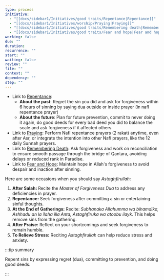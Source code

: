 ```yaml
---
type: process
initiative:
  - "[[docs/sidebar1/Initiatives/good traits/Repentance|Repentance]]"
  - "[[docs/sidebar1/Initiatives/worship/Praying|Praying]]"
  - "[[docs/sidebar1/Initiatives/good traits/Remembering death|Remembering death]]"
  - "[[docs/sidebar1/Initiatives/good traits/Fear and hope|Fear and hope]]"
working: false
due: ""
duration: 
recurrence: ""
start: ""
waiting: false
review: ""
file: ""
context: ""
dependency: ""
step: ""
---
```

 
* Link to [Repentance](docs/sidebar1/Initiatives/good%20traits/Repentance.md):
	* **About the past**: Regret the sin you did and ask for forgiveness within 6 hours of sinning by saying dua outside or inside prayer (in nafl repentance prayer)
	* **About the future**: Plan for future prevention, commit to never doing it again, do good deeds for every bad deed you did to balance the scale and ask forgiveness if it affected others
* Link to [Praying](docs/sidebar1/Initiatives/worship/Praying.md): Perform Nafl repentance prayers (2 rakat) anytime, even after Asr, or integrate the intention into other Nafl prayers, like the 12 daily Sunnah prayers.
* Link to [Remembering Death](docs/sidebar1/Initiatives/good%20traits/Remembering%20death.md): Ask forgiveness and work on reconciliation to ensure smooth passage through the bridge of Qantara, avoiding delays or reduced rank in Paradise.
* Link to [Fear and Hope](docs/sidebar1/Initiatives/good%20traits/Fear%20and%20hope.md): Maintain hope in Allah's forgiveness to avoid despair and inaction after sinning.

Here are some occasions when you should say _Astaghfirullah_:

1. **After Salah:** Recite the _Master of Forgiveness Dua_ to address any deficiencies in prayer.
2. **Repentance:** Seek forgiveness after committing a sin or entertaining sinful thoughts.
3. **At the End of Gatherings:** Recite: _Subhanaka Allahumma wa bihamdika, Ashhadu an la ilaha illa Anta, Astaghfiruka wa atoobu ilayk_. This helps remove sins from the gathering.
4. **After Praise:** Reflect on your shortcomings and seek forgiveness to remain humble.
5. **To Relieve Stress:** Reciting _Astaghfirullah_ can help reduce stress and anxiety.

:::tip summary

Repent sins by expressing regret (dua), committing to prevention, and doing good deeds.

:::
